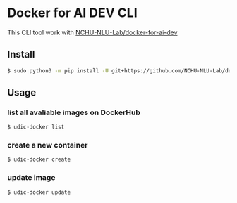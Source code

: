 # Docker for AI DEV CLI
This CLI tool work with [NCHU-NLU-Lab/docker-for-ai-dev](https://github.com/NCHU-NLU-Lab/docker-for-ai-dev)

## Install
```bash
$ sudo python3 -m pip install -U git+https://github.com/NCHU-NLU-Lab/docker-for-ai-dev-cli
```

## Usage
### list all avaliable images on DockerHub
```bash
$ udic-docker list
```
### create a new container
```bash
$ udic-docker create
```
### update image
```bash
$ udic-docker update
```
